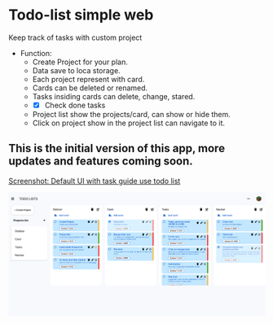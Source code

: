 # Todo-list simple web

Keep track of tasks with custom project

 * Function: 
    + Create Project for your plan.
    + Data save to loca storage.
    + Each project represent with card.
    + Cards can be deleted or renamed.
    + Tasks insiding cards can delete, change, stared.
    + - [x] Check done tasks 
    + Project list show the projects/card, can show or hide them.
    + Click on project show in the project list can navigate to it.

## This is the initial version of this app, more updates and features coming soon.

<ins>Screenshot: Default UI with task guide use todo list</ins>

![Web interface](<Default app.png>)



